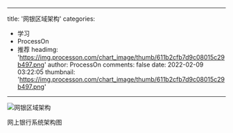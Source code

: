 
---
title: '网银区域架构'
categories: 
 - 学习
 - ProcessOn
 - 推荐
headimg: 'https://img.processon.com/chart_image/thumb/611b2cfb7d9c08015c29b497.png'
author: ProcessOn
comments: false
date: 2022-02-09 03:22:05
thumbnail: 'https://img.processon.com/chart_image/thumb/611b2cfb7d9c08015c29b497.png'
---

<div>   
<img class="thumb" alt="网银区域架构" src="https://img.processon.com/chart_image/thumb/611b2cfb7d9c08015c29b497.png" referrerpolicy="no-referrer">
<p>网上银行系统架构图</p>  
</div>
            
